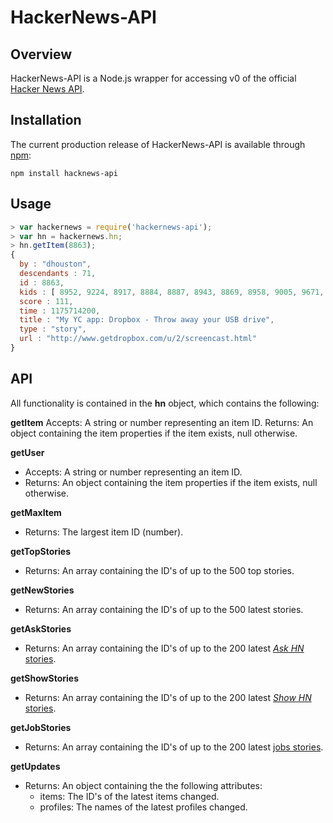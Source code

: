 # HackerNews-API #

## Overview ##
HackerNews-API is a Node.js wrapper for accessing v0 of the official [Hacker News API](https://github.com/HackerNews/API).

## Installation ##

The current production release of HackerNews-API is available through [npm](https://www.npmjs.com/package/hackernews-api):

```
npm install hacknews-api
```

## Usage ##
```javascript
> var hackernews = require('hackernews-api');
> var hn = hackernews.hn;
> hn.getItem(8863);
{
  by : "dhouston",
  descendants : 71,
  id : 8863,
  kids : [ 8952, 9224, 8917, 8884, 8887, 8943, 8869, 8958, 9005, 9671, 8940, 9067, 8908, 9055, 8865, 8881, 8872, 8873, 8955, 10403, 8903, 8928, 9125, 8998, 8901, 8902, 8907, 8894, 8878, 8870, 8980, 8934, 8876 ],
  score : 111,
  time : 1175714200,
  title : "My YC app: Dropbox - Throw away your USB drive",
  type : "story",
  url : "http://www.getdropbox.com/u/2/screencast.html"
}
```

## API ##
All functionality is contained in the **hn** object, which contains the following:

**getItem**
Accepts: A string or number representing an item ID.
Returns: An object containing the item properties if the item exists, null otherwise.

**getUser**
* Accepts: A string or number representing an item ID.
* Returns: An object containing the item properties if the item exists, null otherwise.

**getMaxItem**
* Returns: The largest item ID (number).

**getTopStories**
* Returns: An array containing the ID's of up to the 500 top stories.

**getNewStories**
* Returns: An array containing the ID's of up to the 500 latest stories.

**getAskStories**
* Returns: An array containing the ID's of up to the 200 latest [*Ask HN* stories](https://news.ycombinator.com/ask).


**getShowStories**
* Returns: An array containing the ID's of up to the 200 latest [*Show HN* stories](https://news.ycombinator.com/show).

**getJobStories**
* Returns: An array containing the ID's of up to the 200 latest [jobs stories](https://news.ycombinator.com/jobs).

**getUpdates**
* Returns: An object containing the the following attributes:
  * items: The ID's of the latest items changed.
  * profiles: The names of the latest profiles changed.

